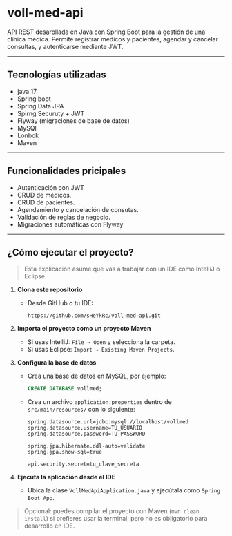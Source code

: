 # voll-med-api

API REST desarollada en Java con Spring Boot para la gestión de una clínica medica. Permite registrar médicos y pacientes, agendar y cancelar consultas, y autenticarse mediante JWT.

---
## Tecnologías utilizadas

- java 17
- Spring boot
- Spring Data JPA
- Spirng Securuty + JWT
- Flyway (migraciones de base de datos)
- MySQl
- Lonbok
- Maven

---

## Funcionalidades pricipales

- Autenticación con JWT
- CRUD de médicos.
- CRUD de pacientes.
- Agendamiento y cancelación de consutas.
- Validación de reglas de negocio.
- Migraciones automáticas con Flyway

---

## ¿Cómo ejecutar el proyecto?

> Esta explicación asume que vas a trabajar con un IDE como IntelliJ o Eclipse.

1. **Clona este repositorio**
   - Desde GitHub o tu IDE:
     ```
     https://github.com/sHeYkRc/voll-med-api.git
     ```

2. **Importa el proyecto como un proyecto Maven**
   - Si usas IntelliJ: `File → Open` y selecciona la carpeta.
   - Si usas Eclipse: `Import → Existing Maven Projects`.

3. **Configura la base de datos**
   - Crea una base de datos en MySQL, por ejemplo:
     ```sql
     CREATE DATABASE vollmed;
     ```
   - Crea un archivo `application.properties` dentro de `src/main/resources/` con lo siguiente:

     ```properties
     spring.datasource.url=jdbc:mysql://localhost/vollmed
     spring.datasource.username=TU_USUARIO
     spring.datasource.password=TU_PASSWORD
     
     spring.jpa.hibernate.ddl-auto=validate
     spring.jpa.show-sql=true
     
     api.security.secret=tu_clave_secreta
     ```

4. **Ejecuta la aplicación desde el IDE**
   - Ubica la clase `VollMedApiApplication.java` y ejecútala como `Spring Boot App`.

> Opcional: puedes compilar el proyecto con Maven (`mvn clean install`) si prefieres usar la terminal, pero no es obligatorio para desarrollo en IDE.



  
